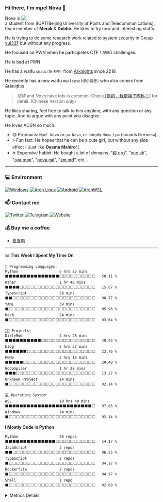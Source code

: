 ### Hi there, I'm [mμel Nova](https://nova.gal) 👋

<img align="right" width="450" src="https://cdn.jsdelivr.net/gh/Nova-Noir/Nova-Noir/立绘_缪尔赛思_1.png">

Nova is a student from BUPT(Beijing University of Posts and Telecommunications), team member of **Merak** & **Dubhe**. He likes to try new and interesting stuffs.

He is trying to do some research work related to system security in Group [vul337](https://netsec.ccert.edu.cn/chs/vul337) but without any progress.

He focused on PWN when he participates CTF / AWD challenges.

He is bad at PWN.

He has a waifu `skadi(斯卡蒂)` from [Arknights](https://ak.hypergryph.com/) since 2019.

He recently has a new waifu `muelsyse(缪尔赛思)` who also comes from [Arknights](https://ak.hypergryph.com/)
> *缪缪* and *Nova* have lots in common. Check [\[是的，我更换了昵称！\]](https://nova.gal/blog/%E6%98%AF%E7%9A%84-%E6%88%91%E6%9B%B4%E6%8D%A2%E4%BA%86%E6%98%B5%E7%A7%B0) for detail. (Chinese Version only)

He likes sharing, feel free to talk to him anytime, with any question or any topic. And to argue with any point you disagree. 

He loves ACGN so much.

- 😄 Pronouns: `Mμel Nova` or `μw Nova`, or simply `Nova` / `μw` (sounds like `meow`)
- ⚡ Fun fact: He hopes that he can be a cute girl, but without any side effect ( Just like **Oyama Mahiro**! )
- ☣️ Expensive habbit: He bought a lot of domains. "[缪.org](https://xn--qq0a.org)", "[ouo.sh](https://ouo.sh)", "[ova.moe](https://ova.moe)", "[nova.gal](https://nova.gal)", "[zm.md](https://zm.md)", etc...

---


### 💻 Environment
[![Windows](https://img.shields.io/badge/Windows-00BBFF?style=flat-square&logo=.env&logoColor=FFFFFF&labelColor=00BBFF)](https://www.microsoft.com/windows11)
[![Arch Linux](https://img.shields.io/badge/Arch%20Linux-008BFF?style=flat-square&logo=arch-linux&logoColor=FFFFFF&labelColor=008BFF)](https://archlinux.org)
[![Android](https://img.shields.io/badge/Android-00C000?style=flat-square&logo=android&logoColor=FFFFFF&labelColor=00C000)](https://www.android.com/android-14/)
[![ArchWSL](https://img.shields.io/badge/ArchWSL-4A90E2?style=flat-square&logo=arch-linux&logoColor=FFFFFF&labelColor=4A90E2)](https://github.com/yuk7/ArchWSL)


### 📫 Contact me
[![Twitter](https://img.shields.io/twitter/follow/NovaNoir_?style=flat-square&color=1da1f2&label=%40MuEl-Nova&logo=x&logoColor=FFFFFF&labelColor=1DA1F2)](https://x.com/NovaNoir_)
[![Telegram](https://img.shields.io/badge/%40MuEl-Nova-0088CC?style=flat-square&logo=telegram&logoColor=FFFFFF&labelColor=0088CC)](https://t.me/DarkHoshi)
[![Website](https://img.shields.io/badge/Website-FFA8BE?style=flat-square&logo=google-chrome&logoColor=FFFFFF&labelColor=FFA8BE)](https://nova.gal)

### 💰 Buy me a coffee
* [爱发电](https://afdian.net/a/NovaNo1r)

---


<!--START_SECTION:waka-->
📊 **This Week I Spent My Time On** 

```text
💬 Programming Languages: 
Python                   6 hrs 25 mins       ⬛⬛⬛⬛⬛⬛⬛⬛⬛⬛⬛⬛⬛⬛⬛⬜⬜⬜⬜⬜⬜⬜⬜⬜⬜   58.11 % 
Other                    1 hr 40 mins        ⬛⬛⬛⬛⬜⬜⬜⬜⬜⬜⬜⬜⬜⬜⬜⬜⬜⬜⬜⬜⬜⬜⬜⬜⬜   15.07 % 
TypeScript               58 mins             ⬛⬛⬜⬜⬜⬜⬜⬜⬜⬜⬜⬜⬜⬜⬜⬜⬜⬜⬜⬜⬜⬜⬜⬜⬜   08.77 % 
YAML                     39 mins             ⬛⬜⬜⬜⬜⬜⬜⬜⬜⬜⬜⬜⬜⬜⬜⬜⬜⬜⬜⬜⬜⬜⬜⬜⬜   05.96 % 
Bash                     24 mins             ⬛⬜⬜⬜⬜⬜⬜⬜⬜⬜⬜⬜⬜⬜⬜⬜⬜⬜⬜⬜⬜⬜⬜⬜⬜   03.64 % 

🐱‍💻 Projects: 
DirtyMod                 4 hrs 28 mins       ⬛⬛⬛⬛⬛⬛⬛⬛⬛⬛⬜⬜⬜⬜⬜⬜⬜⬜⬜⬜⬜⬜⬜⬜⬜   40.43 % 
blog                     2 hrs 37 mins       ⬛⬛⬛⬛⬛⬛⬜⬜⬜⬜⬜⬜⬜⬜⬜⬜⬜⬜⬜⬜⬜⬜⬜⬜⬜   23.76 % 
PwNo                     2 hrs 15 mins       ⬛⬛⬛⬛⬛⬜⬜⬜⬜⬜⬜⬜⬜⬜⬜⬜⬜⬜⬜⬜⬜⬜⬜⬜⬜   20.40 % 
GoCompiler               1 hr 28 mins        ⬛⬛⬛⬜⬜⬜⬜⬜⬜⬜⬜⬜⬜⬜⬜⬜⬜⬜⬜⬜⬜⬜⬜⬜⬜   13.27 % 
Unknown Project          14 mins             ⬛⬜⬜⬜⬜⬜⬜⬜⬜⬜⬜⬜⬜⬜⬜⬜⬜⬜⬜⬜⬜⬜⬜⬜⬜   02.14 % 

💻 Operating System: 
WSL                      10 hrs 49 mins      ⬛⬛⬛⬛⬛⬛⬛⬛⬛⬛⬛⬛⬛⬛⬛⬛⬛⬛⬛⬛⬛⬛⬛⬛⬜   97.86 % 
Windows                  14 mins             ⬛⬜⬜⬜⬜⬜⬜⬜⬜⬜⬜⬜⬜⬜⬜⬜⬜⬜⬜⬜⬜⬜⬜⬜⬜   02.14 % 
```

**I Mostly Code in Python** 

```text
Python                   26 repos            ⬛⬛⬛⬛⬛⬛⬛⬛⬛⬛⬛⬛⬛⬛⬜⬜⬜⬜⬜⬜⬜⬜⬜⬜⬜   54.17 % 
JavaScript               3 repos             ⬛⬛⬜⬜⬜⬜⬜⬜⬜⬜⬜⬜⬜⬜⬜⬜⬜⬜⬜⬜⬜⬜⬜⬜⬜   06.25 % 
TypeScript               2 repos             ⬛⬜⬜⬜⬜⬜⬜⬜⬜⬜⬜⬜⬜⬜⬜⬜⬜⬜⬜⬜⬜⬜⬜⬜⬜   04.17 % 
Dockerfile               2 repos             ⬛⬜⬜⬜⬜⬜⬜⬜⬜⬜⬜⬜⬜⬜⬜⬜⬜⬜⬜⬜⬜⬜⬜⬜⬜   04.17 % 
Shell                    1 repo              ⬛⬜⬜⬜⬜⬜⬜⬜⬜⬜⬜⬜⬜⬜⬜⬜⬜⬜⬜⬜⬜⬜⬜⬜⬜   02.08 % 
```




<!--END_SECTION:waka-->

<details>
<summary> Metrics Details </summary>

<img align="top" width="50%" src="./github-metrics.svg" />

</details>
